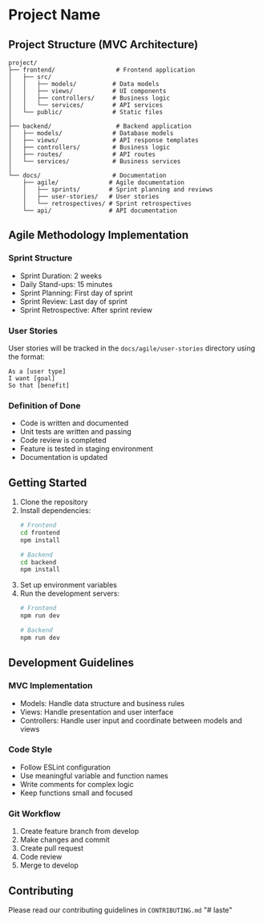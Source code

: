 # Project Name

## Project Structure (MVC Architecture)

```
project/
├── frontend/                 # Frontend application
│   ├── src/
│   │   ├── models/          # Data models
│   │   ├── views/           # UI components
│   │   ├── controllers/     # Business logic
│   │   └── services/        # API services
│   └── public/              # Static files
│
├── backend/                  # Backend application
│   ├── models/              # Database models
│   ├── views/               # API response templates
│   ├── controllers/         # Business logic
│   ├── routes/              # API routes
│   └── services/            # Business services
│
└── docs/                    # Documentation
    ├── agile/              # Agile documentation
    │   ├── sprints/        # Sprint planning and reviews
    │   ├── user-stories/   # User stories
    │   └── retrospectives/ # Sprint retrospectives
    └── api/                # API documentation
```

## Agile Methodology Implementation

### Sprint Structure
- Sprint Duration: 2 weeks
- Daily Stand-ups: 15 minutes
- Sprint Planning: First day of sprint
- Sprint Review: Last day of sprint
- Sprint Retrospective: After sprint review

### User Stories
User stories will be tracked in the `docs/agile/user-stories` directory using the format:
```
As a [user type]
I want [goal]
So that [benefit]
```

### Definition of Done
- Code is written and documented
- Unit tests are written and passing
- Code review is completed
- Feature is tested in staging environment
- Documentation is updated

## Getting Started

1. Clone the repository
2. Install dependencies:
   ```bash
   # Frontend
   cd frontend
   npm install

   # Backend
   cd backend
   npm install
   ```
3. Set up environment variables
4. Run the development servers:
   ```bash
   # Frontend
   npm run dev

   # Backend
   npm run dev
   ```

## Development Guidelines

### MVC Implementation
- Models: Handle data structure and business rules
- Views: Handle presentation and user interface
- Controllers: Handle user input and coordinate between models and views

### Code Style
- Follow ESLint configuration
- Use meaningful variable and function names
- Write comments for complex logic
- Keep functions small and focused

### Git Workflow
1. Create feature branch from develop
2. Make changes and commit
3. Create pull request
4. Code review
5. Merge to develop

## Contributing
Please read our contributing guidelines in `CONTRIBUTING.md` 
"# laste" 
